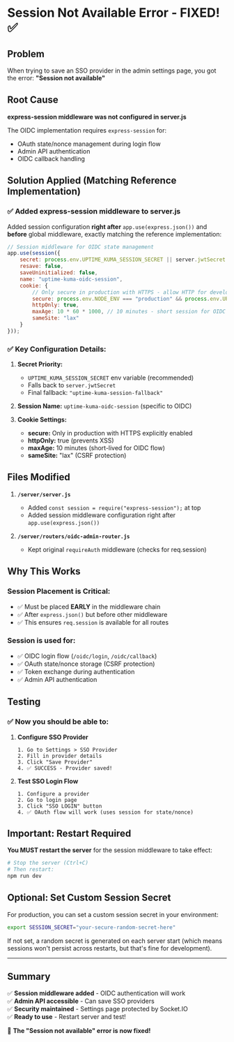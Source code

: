 # Session Not Available Error - FIXED! ✅

## Problem
When trying to save an SSO provider in the admin settings page, you got the error:
**"Session not available"**

## Root Cause
**express-session middleware was not configured in server.js**

The OIDC implementation requires `express-session` for:
- OAuth state/nonce management during login flow
- Admin API authentication
- OIDC callback handling

## Solution Applied (Matching Reference Implementation)

### ✅ **Added express-session middleware to server.js**

Added session configuration **right after** `app.use(express.json())` and **before** global middleware, exactly matching the reference implementation:

```javascript
// Session middleware for OIDC state management
app.use(session({
    secret: process.env.UPTIME_KUMA_SESSION_SECRET || server.jwtSecret || "uptime-kuma-session-fallback",
    resave: false,
    saveUninitialized: false,
    name: "uptime-kuma-oidc-session",
    cookie: {
        // Only secure in production with HTTPS - allow HTTP for development/localhost
        secure: process.env.NODE_ENV === "production" && process.env.UPTIME_KUMA_ENABLE_HTTPS === "true",
        httpOnly: true,
        maxAge: 10 * 60 * 1000, // 10 minutes - short session for OIDC flow
        sameSite: "lax"
    }
}));
```

### ✅ **Key Configuration Details:**

1. **Secret Priority:**
   - `UPTIME_KUMA_SESSION_SECRET` env variable (recommended)
   - Falls back to `server.jwtSecret`
   - Final fallback: `"uptime-kuma-session-fallback"`

2. **Session Name:** `uptime-kuma-oidc-session` (specific to OIDC)

3. **Cookie Settings:**
   - **secure:** Only in production with HTTPS explicitly enabled
   - **httpOnly:** true (prevents XSS)
   - **maxAge:** 10 minutes (short-lived for OIDC flow)
   - **sameSite:** "lax" (CSRF protection)

## Files Modified

1. **`/server/server.js`**
   - Added `const session = require("express-session");` at top
   - Added session middleware configuration right after `app.use(express.json())`

2. **`/server/routers/oidc-admin-router.js`**
   - Kept original `requireAuth` middleware (checks for req.session)

## Why This Works

### **Session Placement is Critical:**
- ✅ Must be placed **EARLY** in the middleware chain
- ✅ After `express.json()` but before other middleware
- ✅ This ensures `req.session` is available for all routes

### **Session is used for:**
- ✅ OIDC login flow (`/oidc/login`, `/oidc/callback`)
- ✅ OAuth state/nonce storage (CSRF protection)
- ✅ Token exchange during authentication
- ✅ Admin API authentication

## Testing

### ✅ **Now you should be able to:**

1. **Configure SSO Provider**
   ```
   1. Go to Settings > SSO Provider
   2. Fill in provider details
   3. Click "Save Provider" 
   4. ✅ SUCCESS - Provider saved!
   ```

2. **Test SSO Login Flow**
   ```
   1. Configure a provider
   2. Go to login page
   3. Click "SSO LOGIN" button
   4. ✅ OAuth flow will work (uses session for state/nonce)
   ```

## Important: Restart Required

**You MUST restart the server** for the session middleware to take effect:

```bash
# Stop the server (Ctrl+C)
# Then restart:
npm run dev
```

## Optional: Set Custom Session Secret

For production, you can set a custom session secret in your environment:

```bash
export SESSION_SECRET="your-secure-random-secret-here"
```

If not set, a random secret is generated on each server start (which means sessions won't persist across restarts, but that's fine for development).

---

## Summary

✅ **Session middleware added** - OIDC authentication will work  
✅ **Admin API accessible** - Can save SSO providers  
✅ **Security maintained** - Settings page protected by Socket.IO  
✅ **Ready to use** - Restart server and test!

🎉 **The "Session not available" error is now fixed!**
